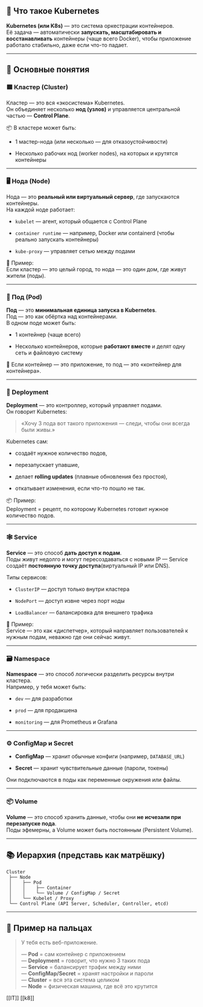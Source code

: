 ## 🧭 Что такое Kubernetes

**Kubernetes (или K8s)** — это система оркестрации контейнеров.  
Её задача — автоматически **запускать, масштабировать и восстанавливать** контейнеры (чаще всего Docker), чтобы приложение работало стабильно, даже если что-то падает.

---

## 🧱 Основные понятия

### 🟩 Кластер (Cluster)

Кластер — это вся «экосистема» Kubernetes.  
Он объединяет несколько **нод (узлов)** и управляется центральной частью — **Control Plane**.

📦 В кластере может быть:

- 1 мастер-нода (или несколько — для отказоустойчивости)
    
- Несколько рабочих нод (worker nodes), на которых и крутятся контейнеры
    

---

### 🖥️ Нода (Node)

Нода — это **реальный или виртуальный сервер**, где запускаются контейнеры.  
На каждой ноде работает:

- `kubelet` — агент, который общается с Control Plane
    
- `container runtime` — например, Docker или containerd (чтобы реально запускать контейнеры)
    
- `kube-proxy` — управляет сетью между подами
    

🧩 Пример:  
Если кластер — это целый город, то нода — это один дом, где живут жители (поды).

---

### 🧊 Под (Pod)

**Под** — это **минимальная единица запуска в Kubernetes**.  
Под — это как обёртка над контейнерами.  
В одном поде может быть:

- 1 контейнер (чаще всего)
    
- Несколько контейнеров, которые **работают вместе** и делят одну сеть и файловую систему
    

📌 Если контейнер — это приложение, то под — это «контейнер для контейнера».

---

### 🚀 Deployment

**Deployment** — это контроллер, который управляет подами.  
Он говорит Kubernetes:

> «Хочу 3 пода вот такого приложения — следи, чтобы они всегда были живы.»

Kubernetes сам:

- создаёт нужное количество подов,
    
- перезапускает упавшие,
    
- делает **rolling updates** (плавные обновления без простоя),
    
- откатывает изменения, если что-то пошло не так.
    

📦 Пример:  
Deployment = рецепт, по которому Kubernetes готовит нужное количество подов.

---

### 🕸️ Service

**Service** — это способ **дать доступ к подам**.  
Поды живут недолго и могут пересоздаваться с новыми IP — Service создаёт **постоянную точку доступа**(виртуальный IP или DNS).

Типы сервисов:

- `ClusterIP` — доступ только внутри кластера
    
- `NodePort` — доступ извне через порт ноды
    
- `LoadBalancer` — балансировка для внешнего трафика
    

📌 Пример:  
Service — это как «диспетчер», который направляет пользователей к нужным подам, неважно где они сейчас живут.

---

### 🗃️ Namespace

**Namespace** — это способ логически разделить ресурсы внутри кластера.  
Например, у тебя может быть:

- `dev` — для разработки
    
- `prod` — для продакшена
    
- `monitoring` — для Prometheus и Grafana
    

---

### ⚙️ ConfigMap и Secret

- **ConfigMap** — хранит обычные конфиги (например, `DATABASE_URL`)
    
- **Secret** — хранит чувствительные данные (пароли, токены)
    

Они подключаются в поды как переменные окружения или файлы.

---

### 📦 Volume

**Volume** — это способ хранить данные, чтобы они **не исчезали при перезапуске пода**.  
Поды эфемерны, а Volume может быть постоянным (Persistent Volume).

---

## 📚 Иерархия (представь как матрёшку)

```
Cluster
 ├── Node
 │    ├── Pod
 │    │    ├── Container
 │    │    └── Volume / ConfigMap / Secret
 │    └── Kubelet / Proxy
 └── Control Plane (API Server, Scheduler, Controller, etcd)

```

---

## 💬 Пример на пальцах

> У тебя есть веб-приложение.
> 
> — **Pod** = сам контейнер с приложением  
> — **Deployment** = говорит, что нужно 3 таких пода  
> — **Service** = балансирует трафик между ними  
> — **ConfigMap/Secret** = хранят настройки и пароли  
> — **Cluster** = вся эта система целиком  
> — **Node** = физическая машина, где всё это крутится

[[IT]] [[k8]]